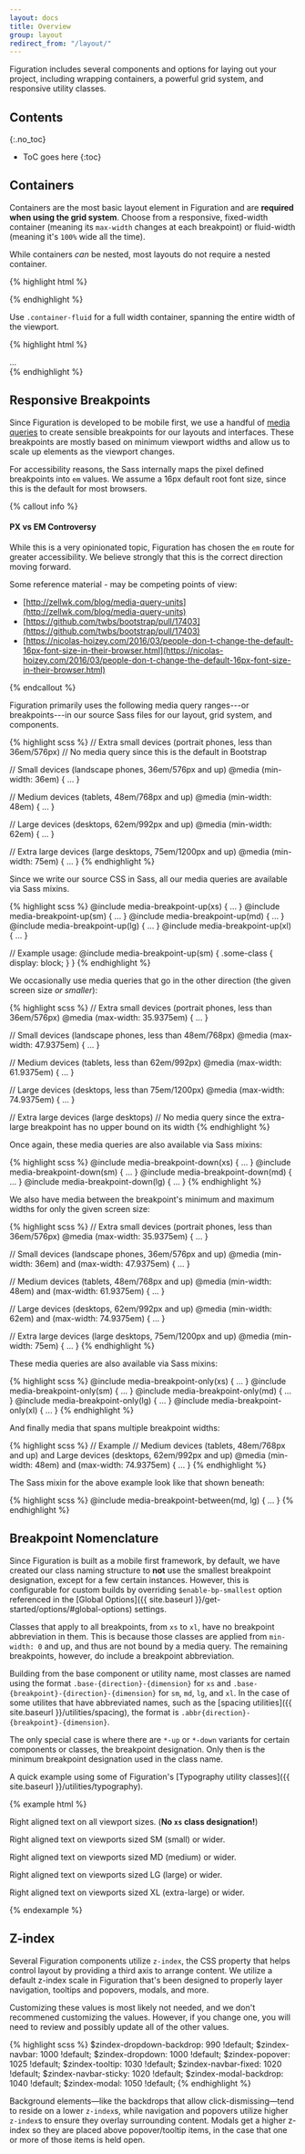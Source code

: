 ```yaml
---
layout: docs
title: Overview
group: layout
redirect_from: "/layout/"
---
```


Figuration includes several components and options for laying out your project, including wrapping containers, a powerful grid system, and responsive utility classes.

## Contents
{:.no_toc}

* ToC goes here
{:toc}

## Containers

Containers are the most basic layout element in Figuration and are **required when using the grid system**. Choose from a responsive, fixed-width container (meaning its `max-width` changes at each breakpoint) or fluid-width (meaning it's `100%` wide all the time).

While containers *can* be nested, most layouts do not require a nested container.

<div class="cf-example">
    <div class="cf-example-container">
        <div class="cf-example-container-header"></div>
        <div class="cf-example-container-sidebarL"></div>
        <div class="cf-example-container-sidebarR"></div>
        <div class="cf-example-container-body"></div>
    </div>
</div>

{% highlight html %}
<div class="container">
  <!-- Content here -->
</div>
{% endhighlight %}

Use `.container-fluid` for a full width container, spanning the entire width of the viewport.

<div class="cf-example">
  <div class="cf-example-container cf-example-container-fluid">
    <div class="cf-example-container-header"></div>
    <div class="cf-example-container-sidebarL"></div>
    <div class="cf-example-container-sidebarR"></div>
    <div class="cf-example-container-body"></div>
  </div>
</div>

{% highlight html %}
<div class="container-fluid">
  ...
</div>
{% endhighlight %}

## Responsive Breakpoints

Since Figuration is developed to be mobile first, we use a handful of [media queries](https://developer.mozilla.org/en-US/docs/Web/CSS/Media_Queries/Using_media_queries) to create sensible breakpoints for our layouts and interfaces. These breakpoints are mostly based on minimum viewport widths and allow us to scale up elements as the viewport changes.

For accessibility reasons, the Sass internally maps the pixel defined breakpoints into `em` values.  We assume a 16px default root font size, since this is the default for most browsers.

{% callout info %}
#### PX vs EM Controversy
While this is a very opinionated topic, Figuration has chosen the `em` route for greater accessibility. We believe strongly that this is the correct direction moving forward.

Some reference material - may be competing points of view:

- [http://zellwk.com/blog/media-query-units](http://zellwk.com/blog/media-query-units)
- [https://github.com/twbs/bootstrap/pull/17403](https://github.com/twbs/bootstrap/pull/17403)
- [https://nicolas-hoizey.com/2016/03/people-don-t-change-the-default-16px-font-size-in-their-browser.html](https://nicolas-hoizey.com/2016/03/people-don-t-change-the-default-16px-font-size-in-their-browser.html)

{% endcallout %}

Figuration primarily uses the following media query ranges---or breakpoints---in our source Sass files for our layout, grid system, and components.

{% highlight scss %}
// Extra small devices (portrait phones, less than 36em/576px)
// No media query since this is the default in Bootstrap

// Small devices (landscape phones, 36em/576px and up)
@media (min-width: 36em) { ... }

// Medium devices (tablets, 48em/768px and up)
@media (min-width: 48em) { ... }

// Large devices (desktops, 62em/992px and up)
@media (min-width: 62em) { ... }

// Extra large devices (large desktops, 75em/1200px and up)
@media (min-width: 75em) { ... }
{% endhighlight %}

Since we write our source CSS in Sass, all our media queries are available via Sass mixins.

{% highlight scss %}
@include media-breakpoint-up(xs) { ... }
@include media-breakpoint-up(sm) { ... }
@include media-breakpoint-up(md) { ... }
@include media-breakpoint-up(lg) { ... }
@include media-breakpoint-up(xl) { ... }

// Example usage:
@include media-breakpoint-up(sm) {
  .some-class {
    display: block;
  }
}
{% endhighlight %}

We occasionally use media queries that go in the other direction (the given screen size *or smaller*):

{% highlight scss %}
// Extra small devices (portrait phones, less than 36em/576px)
@media (max-width: 35.9375em) { ... }

// Small devices (landscape phones, less than 48em/768px)
@media (max-width: 47.9375em) { ... }

// Medium devices (tablets, less than 62em/992px)
@media (max-width: 61.9375em) { ... }

// Large devices (desktops, less than 75em/1200px)
@media (max-width: 74.9375em) { ... }

// Extra large devices (large desktops)
// No media query since the extra-large breakpoint has no upper bound on its width
{% endhighlight %}

Once again, these media queries are also available via Sass mixins:

{% highlight scss %}
@include media-breakpoint-down(xs) { ... }
@include media-breakpoint-down(sm) { ... }
@include media-breakpoint-down(md) { ... }
@include media-breakpoint-down(lg) { ... }
{% endhighlight %}

We also have media between the breakpoint's minimum and maximum widths for only the given screen size:

{% highlight scss %}
// Extra small devices (portrait phones, less than 36em/576px)
@media (max-width: 35.9375em) { ... }

// Small devices (landscape phones, 36em/576px and up)
@media (min-width: 36em) and (max-width: 47.9375em) { ... }

// Medium devices (tablets, 48em/768px and up)
@media (min-width: 48em) and (max-width: 61.9375em) { ... }

// Large devices (desktops, 62em/992px and up)
@media (min-width: 62em) and (max-width: 74.9375em) { ... }

// Extra large devices (large desktops, 75em/1200px and up)
@media (min-width: 75em) { ... }
{% endhighlight %}

These media queries are also available via Sass mixins:

{% highlight scss %}
@include media-breakpoint-only(xs) { ... }
@include media-breakpoint-only(sm) { ... }
@include media-breakpoint-only(md) { ... }
@include media-breakpoint-only(lg) { ... }
@include media-breakpoint-only(xl) { ... }
{% endhighlight %}

And finally media that spans multiple breakpoint widths:

{% highlight scss %}
// Example
// Medium devices (tablets, 48em/768px and up) and  Large devices (desktops, 62em/992px and up)
@media (min-width: 48em) and (max-width: 74.9375em) { ... }
{% endhighlight %}

The Sass mixin for the above example look like that shown beneath:

{% highlight scss %}
@include media-breakpoint-between(md, lg) { ... }
{% endhighlight %}

## Breakpoint Nomenclature

Since Figuration is built as a mobile first framework, by default, we have created our class naming structure to **not** use the smallest breakpoint designation, except for a few certain instances.  However, this is configurable for custom builds by overriding `$enable-bp-smallest` option referenced in the [Global Options]({{ site.baseurl }}/get-started/options/#global-options) settings.

Classes that apply to all breakpoints, from `xs` to `xl`, have no breakpoint abbreviation in them. This is because those classes are applied from `min-width: 0` and up, and thus are not bound by a media query. The remaining breakpoints, however, do include a breakpoint abbreviation.

Building from the base component or utility name, most classes are named using the format `.base-{direction}-{dimension}` for `xs` and `.base-{breakpoint}-{direction}-{dimension}` for `sm`, `md`, `lg`, and `xl`.  In the case of some utilites that have abbreviated names, such as the [spacing utilities]({{ site.baseurl }}/utilities/spacing), the format is `.abbr{direction}-{breakpoint}-{dimension}`.

The only special case is where there are `*-up` or `*-down` variants for certain components or classes, the breakpoint designation.  Only then is the minimum breakpoint designation used in the class name.

A quick example using some of Figuration's [Typography utility classes]({{ site.baseurl }}/utilities/typography).

{% example html %}
<p class="text-right">Right aligned text on all viewport sizes. (<strong>No <code>xs</code> class designation!</strong>)</p>
<p class="text-sm-right">Right aligned text on viewports sized SM (small) or wider.</p>
<p class="text-md-right">Right aligned text on viewports sized MD (medium) or wider.</p>
<p class="text-lg-right">Right aligned text on viewports sized LG (large) or wider.</p>
<p class="text-xl-right">Right aligned text on viewports sized XL (extra-large) or wider.</p>
{% endexample %}

## Z-index

Several Figuration components utilize `z-index`, the CSS property that helps control layout by providing a third axis to arrange content. We utilize a default z-index scale in Figuration that's been designed to properly layer navigation, tooltips and popovers, modals, and more.

Customizing these values is most likely not needed, and we don't recommened customizing the values.  However, if you change one, you will need to review and possibly update all of the other values.

{% highlight scss %}
$zindex-dropdown-backdrop:  990 !default;
$zindex-navbar:            1000 !default;
$zindex-dropdown:          1000 !default;
$zindex-popover:           1025 !default;
$zindex-tooltip:           1030 !default;
$zindex-navbar-fixed:      1020 !default;
$zindex-navbar-sticky:     1020 !default;
$zindex-modal-backdrop:    1040 !default;
$zindex-modal:             1050 !default;
{% endhighlight %}

Background elements&mdash;like the backdrops that allow click-dismissing&mdash;tend to reside on a lower `z-index`s, while navigation and popovers utilize higher `z-index`s to ensure they overlay surrounding content.  Modals get a higher z-index so they are placed above popover/tooltip items, in the case that one or more of those items is held open.
